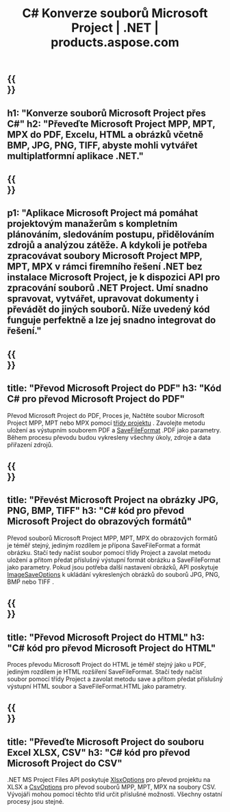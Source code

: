 ﻿---
translation: true
template: /templates/conversion_net.md
title: C# Konverze souborů Microsoft Project | .NET | products.aspose.com
url: /net/conversion/
description: Převeďte Microsoft Project MPP MPT MPX na PDF HTML Excel a obrázky JPG PNG BMP TIFF s několika řádky kódu C# prostřednictvím knihovny .NET.
keywords: konverze úloh api .net, konverze úloh api .net, konvertor úloh c# integrate
family: tasks
platformtag: net
feature: conversion
---

{{<section banner>}}
---
h1: "Konverze souborů Microsoft Project přes C#"
h2: "Převeďte Microsoft Project MPP, MPT, MPX do PDF, Excelu, HTML a obrázků včetně BMP, JPG, PNG, TIFF, abyste mohli vytvářet multiplatformní aplikace .NET."
---

{{<section overview>}}
---
p1: "Aplikace Microsoft Project má pomáhat projektovým manažerům s kompletním plánováním, sledováním postupu, přidělováním zdrojů a analýzou zátěže. A kdykoli je potřeba zpracovávat soubory Microsoft Project MPP, MPT, MPX v rámci firemního řešení .NET bez instalace Microsoft Project, je k dispozici API pro zpracování souborů .NET Project. Umí snadno spravovat, vytvářet, upravovat dokumenty i převádět do jiných souborů. Níže uvedený kód funguje perfektně a lze jej snadno integrovat do řešení."
---

{{<section feature1>}}
---
title: "Převod Microsoft Project do PDF"
h3: "Kód C# pro převod Microsoft Project do PDF"
---
Převod Microsoft Project do PDF, Proces je, Načtěte soubor Microsoft Project MPP, MPT nebo MPX pomocí [třídy projektu](https://apireference.aspose.com/tasks/net/aspose.tasks/project) . Zavolejte metodu uložení as výstupním souborem PDF a [SaveFileFormat](https://apireference.aspose.com/tasks/net/aspose.tasks.saving/savefileformat) .PDF jako parametry. Během procesu převodu budou vykresleny všechny úkoly, zdroje a data přiřazení zdrojů.

{{<section feature2>}}
---
title: "Převést Microsoft Project na obrázky JPG, PNG, BMP, TIFF"
h3: "C# kód pro převod Microsoft Project do obrazových formátů"
---

Převod souborů Microsoft Project MPP, MPT, MPX do obrazových formátů je téměř stejný, jediným rozdílem je přípona SaveFileFormat a formát obrázku. Stačí tedy načíst soubor pomocí třídy Project a zavolat metodu uložení a přitom předat příslušný výstupní formát obrázku a SaveFileFormat jako parametry. Pokud jsou potřeba další nastavení obrázků, API poskytuje [ImageSaveOptions](https://apireference.aspose.com/tasks/net/aspose.tasks.saving/imagesaveoptions) k ukládání vykreslených obrázků do souborů JPG, PNG, BMP nebo TIFF .

{{<section feature3>}}
---
title: "Převod Microsoft Project do HTML"
h3: "C# kód pro převod Microsoft Project do HTML"
---

Proces převodu Microsoft Project do HTML je téměř stejný jako u PDF, jediným rozdílem je HTML rozšíření SaveFileFormat. Stačí tedy načíst soubor pomocí třídy Project a zavolat metodu save a přitom předat příslušný výstupní HTML soubor a SaveFileFormat.HTML jako parametry.

{{<section feature4>}}
---
title: "Převeďte Microsoft Project do souboru Excel XLSX, CSV"
h3: "C# kód pro převod Microsoft Project do CSV"
---

.NET MS Project Files API poskytuje [XlsxOptions](https://apireference.aspose.com/tasks/net/aspose.tasks.saving/xlsxoptions) pro převod projektu na XLSX a [CsvOptions](https://apireference.aspose.com/tasks/net/aspose.tasks.saving/csvoptions) pro převod souborů MPP, MPT, MPX na soubory CSV. Vývojáři mohou pomocí těchto tříd určit příslušné možnosti. Všechny ostatní procesy jsou stejné.